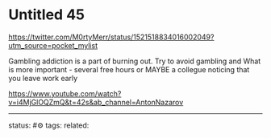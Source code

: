 # Untitled 45
https://twitter.com/M0rtyMerr/status/1521518834016002049?utm_source=pocket_mylist

Gambling addiction is a part of burning out. Try to avoid gambling and 
What is more important - several free hours or MAYBE a collegue noticing that you leave work early


https://www.youtube.com/watch?v=i4MjGlOQZmQ&t=42s&ab_channel=AntonNazarov



---
status: #⚙️ 
tags: 
related: 